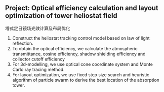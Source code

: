 ## Project:  Optical efficiency calculation and layout optimization of tower heliostat field
塔式定日镜场光效计算及布局优化

1.	Construct the heliostat tracking control model based on law of light reflection.
2. To obtain the optical efficiency, we calculate the atmospheric transmittance, cosine efficiency, shadow shielding efficiency and collector cutoff efficiency
3. For 3d-modelling, we use optical cone coordinate system and Monte Carlo ray tracing method. 
4. For layout optimization, we use fixed step size search and heuristic algorithm of particle swarm to derive the best location of the absorption tower.
